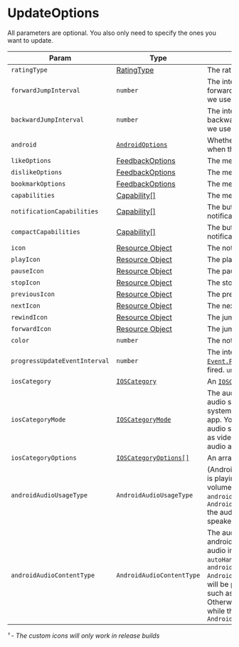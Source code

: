 # UpdateOptions

All parameters are optional. You also only need to specify the ones you want to update.


| Param     | Type       | Description          | Android | iOS | Web |
| --------- | ---------- | -------------------- | ------- | --- | ------- |
| `ratingType` | [RatingType](../constants/rating.md) | The rating type | ✅ | ❌ | ❌ |
| `forwardJumpInterval` | `number` | The interval in seconds for the jump forward buttons (if only one is given then we use that value for both) | ✅ | ✅ | ✅ |
| `backwardJumpInterval` | `number` | The interval in seconds for the jump backward buttons (if only one is given then we use that value for both) | ✅ | ✅ | ✅ |
| `android` | [`AndroidOptions`](./android-options.md) | Whether the player will pause playback when the app closes | ✅ | ❌ | ❌ |
| `likeOptions` | [FeedbackOptions](../objects/feedback.md) | The media controls that will be enabled | ❌ | ✅ | ❌ |
| `dislikeOptions` | [FeedbackOptions](../objects/feedback.md) | The media controls that will be enabled | ❌ | ✅ | ❌ |
| `bookmarkOptions` | [FeedbackOptions](../objects/feedback.md) | The media controls that will be enabled | ❌ | ✅ | ❌ |
| `capabilities` | [Capability[]](../constants/capability.md) | The media controls that will be enabled | ✅ | ✅ | ❌ |
| `notificationCapabilities` | [Capability[]](../constants/capability.md) | The buttons that it will show in the notification. Defaults to `data.capabilities`  | ✅ | ❌ | ❌ |
| `compactCapabilities` | [Capability[]](../constants/capability.md) | The buttons that it will show in the compact notification | ✅ | ❌ | ❌ |
| `icon` | [Resource Object](../objects/resource.md) | The notification icon¹ | ✅ | ❌ | ❌ |
| `playIcon` | [Resource Object](../objects/resource.md) | The play icon¹ | ✅ | ❌ | ❌ |
| `pauseIcon` | [Resource Object](../objects/resource.md) | The pause icon¹ | ✅ | ❌ | ❌ |
| `stopIcon` | [Resource Object](../objects/resource.md) | The stop icon¹ | ✅ | ❌ | ❌ |
| `previousIcon` | [Resource Object](../objects/resource.md) | The previous icon¹ | ✅ | ❌ | ❌ |
| `nextIcon` | [Resource Object](../objects/resource.md) | The next icon¹ | ✅ | ❌ | ❌ |
| `rewindIcon` | [Resource Object](../objects/resource.md) | The jump backward icon¹ | ✅ | ❌ | ❌ |
| `forwardIcon` | [Resource Object](../objects/resource.md) | The jump forward icon¹ | ✅ | ❌ | ❌ |
| `color` | `number` | The notification color in an ARGB hex | ✅ | ❌ | ❌ |
| `progressUpdateEventInterval` | `number` | The interval (in seconds) that the [`Event.PlaybackProgressUpdated`](../events.md#playbackprogressupdated) will be fired. `undefined` by default. | ✅ | ✅ | ✅ |
| `iosCategory` | [`IOSCategory`](../constants/ios-category.md) | An [`IOSCategory`](../constants/ios-category.md). | ❌ | ✅ | ❌ |
| `iosCategoryMode` | [`IOSCategoryMode`](../constants/ios-category-mode.md) | The audio session mode, together with the audio session category, indicates to the system how you intend to use audio in your app. You can use a mode to configure the audio system for specific use cases such as video recording, voice or video chat, or audio analysis. | ❌ | ✅ | ❌ |
| `iosCategoryOptions` | [`IOSCategoryOptions[]`](../constants/ios-category-options.md) | An array of [`IOSCategoryOptions`](../constants/ios-category-options.md). | ❌ | ✅  | ❌ |
| `androidAudioUsageType` | `AndroidAudioUsageType` | (Android only) Specifies "why" the source is playing and controls routing, focus, and volume decisions. With `androidAudioUsageType` set to `AndroidAudioUsageType.VoiceCommunication` the audio will come from the earpiece speaker | ✅ | ❌ |
| `androidAudioContentType` | `AndroidAudioContentType` | The audio content type indicates to the android system how you intend to use audio in your app. With `autoHandleInterruptions: true` and `androidAudioContentType: AndroidAudioContentType.Speech`, the audio will be paused during short interruptions, such as when a message arrives. Otherwise the playback volume is reduced while the notification is playing. Defaults to `AndroidAudioContentType.Music` | ✅ | ❌ |

*¹ - The custom icons will only work in release builds*
